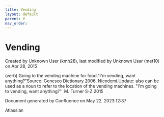 ```yaml
---
title: Vending
layout: default
parent: V
nav_order:
---
```


# Vending

Created by  Unknown User (kmh28), last modified by  Unknown User (met10) on Apr 28, 2015

(verb) Going to the vending machine for food.&quot;I'm vending, want anything?&quot;Source: Geneseo Dictionary 2006. Nicodemi.Update: also can be used as a noun to refer to the location of the vending machines. &quot;I'm going to vending, want anything?&quot;  M. Turner S-Z 2015

Document generated by Confluence on May 22, 2023 12:37

Atlassian
